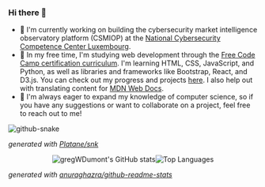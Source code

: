 ### Hi there 👋

- 🔭 I'm currently working on building the cybersecurity market intelligence observatory platform (CSMIOP) at the [National Cybersecurity Competence Center Luxembourg](https://nc3.lu/).
- 🌱 In my free time, I'm studying web development through the [Free Code Camp certification curriculum](https://www.freecodecamp.org/news/freecodecamp-certifications/). I'm learning HTML, CSS, JavaScript, and Python, as well as libraries and frameworks like Bootstrap, React, and D3.js. You can check out my progress and projects [here](https://github.com/gregWDumont/FreeCodeCamp_certifications). I also help out with translating content for [MDN Web Docs](https://developer.mozilla.org/).
- 👯 I'm always eager to expand my knowledge of computer science, so if you have any suggestions or want to collaborate on a project, feel free to reach out to me!

<picture>
	<source
		media="(prefers-color-scheme: dark)" srcset="https://raw.githubusercontent.com/gregWDumont/gregWDumont/output/github-contribution-grid-snake-dark.svg"
	/>
	<source
		media="(prefers-color-scheme: light)" srcset="https://raw.githubusercontent.com/gregWDumont/gregWDumont/output/github-contribution-grid-snake.svg"
	/>
	<img
  		alt="github-snake"
	/>
</picture>

_generated with [Platane/snk](https://github.com/Platane/snk)_

<div style="display: flex; justify-content: center;">	
	<div style="display: flex; flex-wrap: wrap;">
		<img src="https://github-readme-stats.vercel.app/api?username=gregWDumont&show_icons=true&count_private=true&theme=chartreuse-dark" alt="gregWDumont's GitHub stats" />
		<img src="https://github-readme-stats.vercel.app/api/top-langs/?username=gregWDumont&layout=donut&theme=chartreuse-dark" alt="Top Languages" />
	</div>
</div>

_generated with [anuraghazra/github-readme-stats](https://github.com/anuraghazra/github-readme-stats)_
